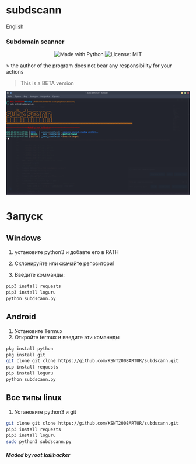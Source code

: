 
# subdscann
[English](README.md) 

###                   Subdomain scanner
<p align="center">
    <img alt="Made with Python" src="https://img.shields.io/badge/Made%20with-Python-%23FFD242?logo=python&logoColor=white"> 
    <img alt="License: MIT" src="https://img.shields.io/badge/License-MIT-yellow.svg" target="_blank" />

</p>
> the author of the program does not bear any responsibility for your actions

> This is a BETA version

![subdscann](https://github.com/KSNT2008ARTUR/subdscann/blob/master/subdscann_demo.png "subdscann")

#                            Запуск
## Windows

1. установите python3 и добавте его в PATH

2. Склонируйте или скачайте репозитори1

3. Введите комманды:
```cmd
pip3 install requests
pip3 install loguru
python subdscann.py
```

## Android
1. Установите Termux
2. Откройте termux и введите эти команнды
``` bash
pkg install python
pkg install git
git clone git clone https://github.com/KSNT2008ARTUR/subdscann.git
pip install requests
pip install loguru
python subdscann.py
```

## Все типы linux
1. Установите python3 и git
``` bash
git clone git clone https://github.com/KSNT2008ARTUR/subdscann.git
pip3 install requests
pip3 install loguru
sudo python3 subdscann.py
```
##### Maded by root.kalihacker
